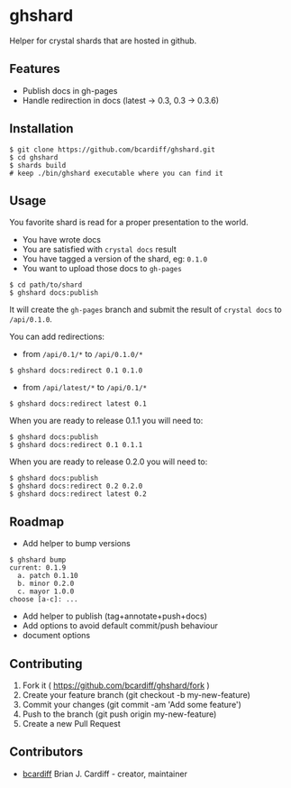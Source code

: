 # ghshard

Helper for crystal shards that are hosted in github.

## Features

* Publish docs in gh-pages
* Handle redirection in docs (latest -> 0.3, 0.3 -> 0.3.6)

## Installation

```
$ git clone https://github.com/bcardiff/ghshard.git
$ cd ghshard
$ shards build
# keep ./bin/ghshard executable where you can find it
```

## Usage

You favorite shard is read for a proper presentation to the world.

* You have wrote docs
* You are satisfied with `crystal docs` result
* You have tagged a version of the shard, eg: `0.1.0`
* You want to upload those docs to `gh-pages`

```
$ cd path/to/shard
$ ghshard docs:publish
```

It will create the `gh-pages` branch and submit the result of `crystal docs` to `/api/0.1.0`.

You can add redirections:

* from `/api/0.1/*` to `/api/0.1.0/*`

```
$ ghshard docs:redirect 0.1 0.1.0
```

* from `/api/latest/*` to `/api/0.1/*`

```
$ ghshard docs:redirect latest 0.1
```

When you are ready to release 0.1.1 you will need to:

```
$ ghshard docs:publish
$ ghshard docs:redirect 0.1 0.1.1
```

When you are ready to release 0.2.0 you will need to:

```
$ ghshard docs:publish
$ ghshard docs:redirect 0.2 0.2.0
$ ghshard docs:redirect latest 0.2
```

## Roadmap

* Add helper to bump versions

```
$ ghshard bump
current: 0.1.9
  a. patch 0.1.10
  b. minor 0.2.0
  c. mayor 1.0.0
choose [a-c]: ...
```

* Add helper to publish (tag+annotate+push+docs)
* Add options to avoid default commit/push behaviour
* document options


## Contributing

1. Fork it ( https://github.com/bcardiff/ghshard/fork )
2. Create your feature branch (git checkout -b my-new-feature)
3. Commit your changes (git commit -am 'Add some feature')
4. Push to the branch (git push origin my-new-feature)
5. Create a new Pull Request

## Contributors

- [bcardiff](https://github.com/bcardiff) Brian J. Cardiff - creator, maintainer
